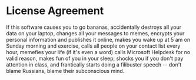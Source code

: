# License Agreement

If this software causes you to go bananas, accidentally destroys all your data on your laptop, changes all your messages to memes, encrypts your personal information and publishes it online, makes you wake up at 5 am on Sunday morning and exercise, calls all people on your contact list every hour, memefies your life (if it's even a word) calls Microsoft Helpdesk for no valid reason, makes fun of you in your sleep, shocks you if you don't pay attention in class, and frantically starts doing a filibuster speech -- don't blame Russians, blame their subconscious mind.
            